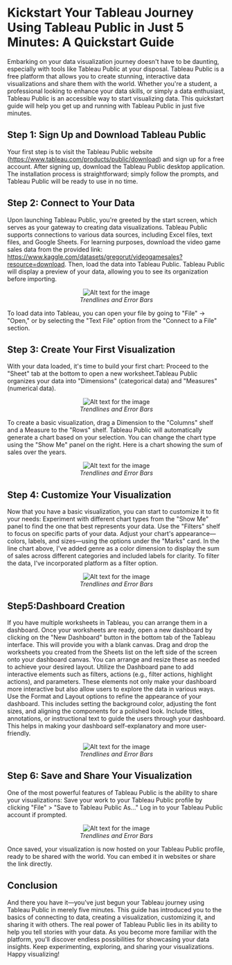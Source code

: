 # Kickstart Your Tableau Journey Using Tableau Public in Just 5 Minutes: A Quickstart Guide
Embarking on your data visualization journey doesn't have to be daunting, especially with tools like Tableau Public at your disposal. Tableau Public is a free platform that allows you to create stunning, interactive data visualizations and share them with the world. Whether you're a student, a professional looking to enhance your data skills, or simply a data enthusiast, Tableau Public is an accessible way to start visualizing data. This quickstart guide will help you get up and running with Tableau Public in just five minutes.

## Step 1: Sign Up and Download Tableau Public
Your first step is to visit the Tableau Public website (https://www.tableau.com/products/public/download) and sign up for a free account. After signing up, download the Tableau Public desktop application. The installation process is straightforward; simply follow the prompts, and Tableau Public will be ready to use in no time.

## Step 2: Connect to Your Data
Upon launching Tableau Public, you're greeted by the start screen, which serves as your gateway to creating data visualizations. Tableau Public supports connections to various data sources, including Excel files, text files, and Google Sheets. For learning purposes, download the video game sales data from the provided link: https://www.kaggle.com/datasets/gregorut/videogamesales?resource=download. Then, load the data into Tableau Public. Tableau Public will display a preview of your data, allowing you to see its organization before importing.

 <p align="center">
  <img src="" alt="Alt text for the image">
  <br>
  <em>Trendlines and Error Bars</em>
</p>

To load data into Tableau, you can open your file by going to "File" -> "Open," or by selecting the "Text File" option from the "Connect to a File" section.

## Step 3: Create Your First Visualization
With your data loaded, it's time to build your first chart:
Proceed to the "Sheet" tab at the bottom to open a new worksheet.Tableau Public organizes your data into "Dimensions" (categorical data) and "Measures" (numerical data).
 
<p align="center">
  <img src="" alt="Alt text for the image">
  <br>
  <em>Trendlines and Error Bars</em>
</p>

To create a basic visualization, drag a Dimension to the "Columns" shelf and a Measure to the "Rows" shelf. Tableau Public will automatically generate a chart based on your selection. You can change the chart type using the "Show Me" panel on the right.
Here is a chart showing the sum of sales over the years.
<p align="center">
  <img src="" alt="Alt text for the image">
  <br>
  <em>Trendlines and Error Bars</em>
</p>
 
## Step 4: Customize Your Visualization
Now that you have a basic visualization, you can start to customize it to fit your needs:
Experiment with different chart types from the "Show Me" panel to find the one that best represents your data. Use the "Filters" shelf to focus on specific parts of your data. Adjust your chart's appearance—colors, labels, and sizes—using the options under the "Marks" card.
In the line chart above, I've added genre as a color dimension to display the sum of sales across different categories and included labels for clarity. To filter the data, I've incorporated platform as a filter option.
 <p align="center">
  <img src="" alt="Alt text for the image">
  <br>
  <em>Trendlines and Error Bars</em>
</p>

## Step5:Dashboard Creation
If you have multiple worksheets in Tableau, you can arrange them in a dashboard.
Once your worksheets are ready, open a new dashboard by clicking on the "New Dashboard" button in the bottom tab of the Tableau interface. This will provide you with a blank canvas. Drag and drop the worksheets you created from the Sheets list on the left side of the screen onto your dashboard canvas. You can arrange and resize these as needed to achieve your desired layout. Utilize the Dashboard pane to add interactive elements such as filters, actions (e.g., filter actions, highlight actions), and parameters. These elements not only make your dashboard more interactive but also allow users to explore the data in various ways. Use the Format and Layout options to refine the appearance of your dashboard. This includes setting the background color, adjusting the font sizes, and aligning the components for a polished look. Include titles, annotations, or instructional text to guide the users through your dashboard. This helps in making your dashboard self-explanatory and more user-friendly.
 <p align="center">
  <img src="" alt="Alt text for the image">
  <br>
  <em>Trendlines and Error Bars</em>
</p>

## Step 6: Save and Share Your Visualization
One of the most powerful features of Tableau Public is the ability to share your visualizations:
Save your work to your Tableau Public profile by clicking "File" > "Save to Tableau Public As..."
Log in to your Tableau Public account if prompted.
 <p align="center">
  <img src="" alt="Alt text for the image">
  <br>
  <em>Trendlines and Error Bars</em>
</p>

Once saved, your visualization is now hosted on your Tableau Public profile, ready to be shared with the world. You can embed it in websites or share the link directly.
## Conclusion
And there you have it—you've just begun your Tableau journey using Tableau Public in merely five minutes. This guide has introduced you to the basics of connecting to data, creating a visualization, customizing it, and sharing it with others. The real power of Tableau Public lies in its ability to help you tell stories with your data. As you become more familiar with the platform, you'll discover endless possibilities for showcasing your data insights. Keep experimenting, exploring, and sharing your visualizations. Happy visualizing!

